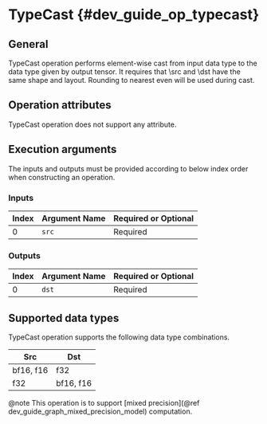 TypeCast {#dev_guide_op_typecast}
=================================

## General

TypeCast operation performs element-wise cast from input data type to the data
type given by output tensor. It requires that \src and \dst have the same shape
and layout. Rounding to nearest even will be used during cast.

## Operation attributes

TypeCast operation does not support any attribute.

## Execution arguments

The inputs and outputs must be provided according to below index order when
constructing an operation.

### Inputs

Index | Argument Name | Required or Optional
-- | -- | --
0|`src` | Required

### Outputs

Index | Argument Name | Required or Optional
-- | -- | --
0|`dst` |Required

## Supported data types

TypeCast operation supports the following data type combinations.

Src | Dst
-- | --
bf16, f16  |f32
f32 | bf16, f16

@note This operation is to support
[mixed precision](@ref dev_guide_graph_mixed_precision_model) computation.
